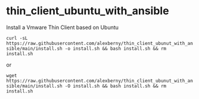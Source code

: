 # thin_client_ubuntu_with_ansible

Install a Vmware Thin Client based on Ubuntu

```curl -sL https://raw.githubusercontent.com/alexberny/thin_client_ubunut_with_ansible/main/install.sh -o install.sh && bash install.sh && rm install.sh```

or

```wget https://raw.githubusercontent.com/alexberny/thin_client_ubunut_with_ansible/main/install.sh -O install.sh && bash install.sh && rm install.sh```

